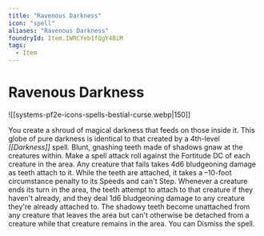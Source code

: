 ```yaml
---
title: "Ravenous Darkness"
icon: "spell"
aliases: "Ravenous Darkness"
foundryId: Item.IWRCYeb1fQgY4BiM
tags:
  - Item
---
```


# Ravenous Darkness
![[systems-pf2e-icons-spells-bestial-curse.webp|150]]

You create a shroud of magical darkness that feeds on those inside it. This globe of pure darkness is identical to that created by a 4th-level _[[Darkness]]_ spell. Blunt, gnashing teeth made of shadows gnaw at the creatures within. Make a spell attack roll against the Fortitude DC of each creature in the area. Any creature that fails takes 4d6 bludgeoning damage as teeth attach to it. While the teeth are attached, it takes a –10-foot circumstance penalty to its Speeds and can't Step. Whenever a creature ends its turn in the area, the teeth attempt to attach to that creature if they haven't already, and they deal 1d6 bludgeoning damage to any creature they're already attached to. The shadowy teeth become unattached from any creature that leaves the area but can't otherwise be detached from a creature while that creature remains in the area. You can Dismiss the spell.
